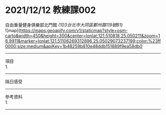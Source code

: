 2021/12/12 教練課002
===
自由重量健身俱樂部北門館 *(103台北市大同區鄭州路119號B1)*  
![map](https://maps.geoapify.com/v1/staticmap?style=osm-carto&width=450&height=300&center=lonlat:121.510818,25.050211&zoom=18.9911&marker=lonlat:121.51106269312896,25.05029073237199;color:%23ff0000;size:medium&apiKey=1b48259b810e48ddb151889f9ea58db0
***
項目  
1. 
***
隔日感受  
    
***
參考資料  
1. 
***
